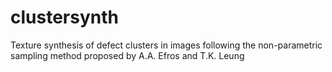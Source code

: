 # clustersynth
 Texture synthesis of defect clusters in images following the non-parametric sampling method proposed by A.A. Efros and T.K. Leung
